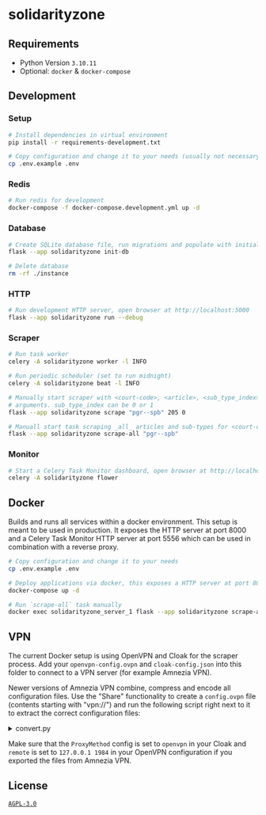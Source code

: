 # solidarityzone

## Requirements

* Python Version `3.10.11`
* Optional: `docker` & `docker-compose`

## Development

### Setup

```bash
# Install dependencies in virtual environment
pip install -r requirements-development.txt

# Copy configuration and change it to your needs (usually not necessary for development)
cp .env.example .env
```

### Redis

```bash
# Run redis for development
docker-compose -f docker-compose.development.yml up -d
```

### Database

```bash
# Create SQLite database file, run migrations and populate with initial data
flask --app solidarityzone init-db

# Delete database
rm -rf ./instance
```

### HTTP

```bash
# Run development HTTP server, open browser at http://localhost:5000
flask --app solidarityzone run --debug
```

### Scraper

```bash
# Run task worker
celery -A solidarityzone worker -l INFO

# Run periodic scheduler (set to run midnight)
celery -A solidarityzone beat -l INFO

# Manually start scraper with <court-code>, <article>, <sub_type_index>
# arguments. sub_type_index can be 0 or 1
flask --app solidarityzone scrape "pgr--spb" 205 0

# Manuall start task scraping _all_ articles and sub-types for <court-code>
flask --app solidarityzone scrape-all "pgr--spb"
```

### Monitor

```bash
# Start a Celery Task Monitor dashboard, open browser at http://localhost:5555
celery -A solidarityzone flower
```

## Docker

Builds and runs all services within a docker environment. This setup is meant to be used in production. It exposes the HTTP server at port 8000 and a Celery Task Monitor HTTP server at port 5556 which can be used in combination with a reverse proxy.

```bash
# Copy configuration and change it to your needs
cp .env.example .env

# Deploy applications via docker, this exposes a HTTP server at port 8000 and 5556
docker-compose up -d

# Run `scrape-all` task manually
docker exec solidarityzone_server_1 flask --app solidarityzone scrape-all "pgr--sbp"
```

## VPN

The current Docker setup is using OpenVPN and Cloak for the scraper process. Add your `openvpn-config.ovpn` and `cloak-config.json` into this folder to connect to a VPN server (for example Amnezia VPN).

Newer versions of Amnezia VPN combine, compress and encode all configuration files. Use the "Share" functionality to create a `config.ovpn` file (contents starting with "vpn://") and run the following script right next to it to extract the correct configuration files:

<details>
<summary>convert.py</summary>

```python
import base64
import json
import zlib

file = open('config.ovpn', 'r', encoding="utf-8")
content = file.read()
file.close()
encoded = content.replace("vpn://", "")
compressed = base64.urlsafe_b64decode(encoded)
corrected = compressed[4:]
data = zlib.decompress(corrected)
parsed = json.loads(data.decode())

for container in parsed["containers"]:
    for name in container.keys():
        if "last_config" in container[name]:
            data = container[name]["last_config"]
            if name == "openvpn":
                data = json.loads(data)["config"]
            file = open("{}.config".format(name), 'w', encoding="utf-8")
            file.write(data)
            file.close()
            print("Parsed {}".format(name))
```

</details>

Make sure that the `ProxyMethod` config is set to `openvpn` in your Cloak and `remote` is set to `127.0.0.1 1984` in your OpenVPN configuration if you exported the files from Amnezia VPN.

## License

[`AGPL-3.0`](/LICENSE)
